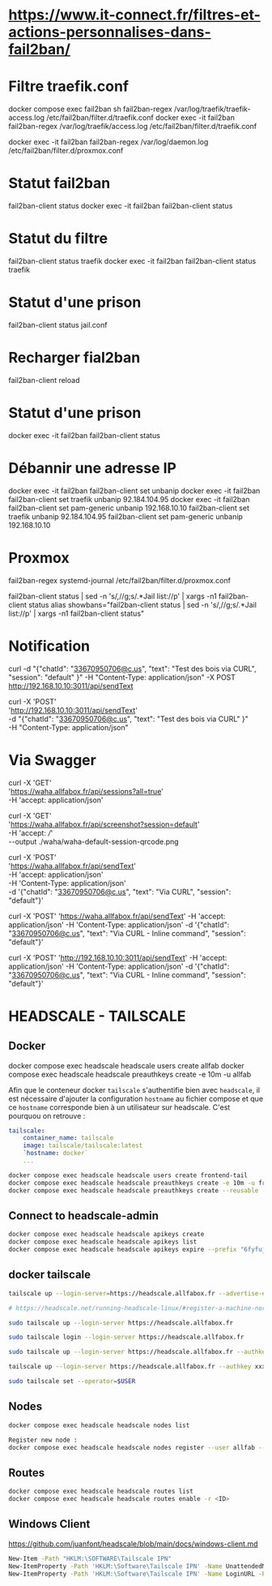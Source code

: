 # https://www.it-connect.fr/filtres-et-actions-personnalises-dans-fail2ban/

# Filtre traefik.conf
docker compose exec fail2ban sh
fail2ban-regex /var/log/traefik/traefik-access.log /etc/fail2ban/filter.d/traefik.conf
docker exec -it fail2ban fail2ban-regex /var/log/traefik/access.log /etc/fail2ban/filter.d/traefik.conf

docker exec -it fail2ban fail2ban-regex /var/log/daemon.log /etc/fail2ban/filter.d/proxmox.conf

# Statut fail2ban
fail2ban-client status
docker exec -it fail2ban fail2ban-client status

# Statut du filtre 
fail2ban-client status traefik
docker exec -it fail2ban fail2ban-client status traefik

# Statut d'une prison
fail2ban-client status jail.conf

# Recharger fial2ban
fail2ban-client reload

# Statut d'une prison
docker exec -it fail2ban fail2ban-client status <jail name>

# Débannir une adresse IP
docker exec -it fail2ban fail2ban-client set <jail name> unbanip <IP>
docker exec -it fail2ban fail2ban-client set traefik unbanip 92.184.104.95
docker exec -it fail2ban fail2ban-client set pam-generic unbanip 192.168.10.10
fail2ban-client set traefik unbanip 92.184.104.95
fail2ban-client set pam-generic unbanip 192.168.10.10

# Proxmox
fail2ban-regex systemd-journal /etc/fail2ban/filter.d/proxmox.conf

fail2ban-client status | sed -n 's/,//g;s/.*Jail list://p' | xargs -n1 fail2ban-client status
alias showbans="fail2ban-client status | sed -n 's/,//g;s/.*Jail list://p' | xargs -n1 fail2ban-client status"


# Notification
curl -d "{\"chatId\": \"33670950706@c.us\", \"text\": \"Test des bois via CURL\", \"session\": \"default\" }" -H "Content-Type: application/json" -X POST http://192.168.10.10:3011/api/sendText

curl -X 'POST' \
    'http://192.168.10.10:3011/api/sendText' \
    -d "{\"chatId\": \"33670950706@c.us\", \"text\": \"Test des bois via CURL\" }" \
    -H "Content-Type: application/json"

# Via Swagger
curl -X 'GET' \
  'https://waha.allfabox.fr/api/sessions?all=true' \
  -H 'accept: application/json'

curl -X 'GET' \
  'https://waha.allfabox.fr/api/screenshot?session=default' \
  -H 'accept: */*' \
  --output ./waha/waha-default-session-qrcode.png

curl -X 'POST' \
  'https://waha.allfabox.fr/api/sendText' \
  -H 'accept: application/json' \
  -H 'Content-Type: application/json' \
  -d '{"chatId": "33670950706@c.us", "text": "Via CURL", "session": "default"}'

curl -X 'POST' 'https://waha.allfabox.fr/api/sendText' -H 'accept: application/json' -H 'Content-Type: application/json' -d '{"chatId": "33670950706@c.us", "text": "Via CURL - Inline command", "session": "default"}'

curl -X 'POST' 'http://192.168.10.10:3011/api/sendText' -H 'accept: application/json' -H 'Content-Type: application/json' -d '{"chatId": "33670950706@c.us", "text": "Via CURL - Inline command", "session": "default"}'

# HEADSCALE - TAILSCALE

## Docker

docker compose exec headscale headscale users create allfab
docker compose exec headscale headscale preauthkeys create -e 10m -u allfab

Afin que le conteneur docker `tailscale` s'authentifie bien avec `headscale`, il est nécessaire d'ajouter la configuration `hostname` au fichier compose et que ce `hostname` corresponde bien à un utilisateur sur headscale. C'est pourquou on retrouve :
``` yaml
tailscale:
    container_name: tailscale
    image: tailscale/tailscale:latest
    `hostname: docker`
    ...
```

``` bash
docker compose exec headscale headscale users create frontend-tail
docker compose exec headscale headscale preauthkeys create -e 10m -u frontend-tail
docker compose exec headscale headscale preauthkeys create --reusable -u frontend-tail
```

## Connect to headscale-admin

``` bash
docker compose exec headscale headscale apikeys create
docker compose exec headscale headscale apikeys list
docker compose exec headscale headscale apikeys expire --prefix "6fyfujHXyw"
```

## docker tailscale
``` bash
tailscale up --login-server=https://headscale.allfabox.fr --advertise-exit-node --advertise-routes=192.168.0.0/16 --accept-dns=true
```

``` bash
# https://headscale.net/running-headscale-linux/#register-a-machine-normal-login

sudo tailscale up --login-server https://headscale.allfabox.fr

sudo tailscale login --login-server https://headscale.allfabox.fr

sudo tailscale up --login-server https://headscale.allfabox.fr --authkey xxxxxxxxxxxxxxxxxxxxxxxxxxxx

tailscale up --login-server https://headscale.allfabox.fr --authkey xxxxxxxxxxxxxxxxxxxxxxxxxxxx

sudo tailscale set --operator=$USER
```

## Nodes

``` bash
docker compose exec headscale headscale nodes list

Register new node :
docker compose exec headscale headscale nodes register --user allfab --key nodekey:0e2f6490d13b0204a8b0721ff5e5f89e7e9881c8377b31e3a5f2f2dcbd86d87e
```

## Routes
``` bash
docker compose exec headscale headscale routes list
docker compose exec headscale headscale routes enable -r <ID>
```

## Windows Client 
https://github.com/juanfont/headscale/blob/main/docs/windows-client.md

``` bash
New-Item -Path "HKLM:\SOFTWARE\Tailscale IPN"
New-ItemProperty -Path 'HKLM:\Software\Tailscale IPN' -Name UnattendedMode -PropertyType String -Value always
New-ItemProperty -Path 'HKLM:\Software\Tailscale IPN' -Name LoginURL -PropertyType String -Value https://headscale.allfabox.fr
```

